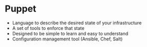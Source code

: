 # Puppet

- Language to describe the desired state of your infrastructure
- A set of tools to enforce that state
- Designed to be simple to learn and easy to understand
- Configuration management tool (Ansible, Chef, Salt)